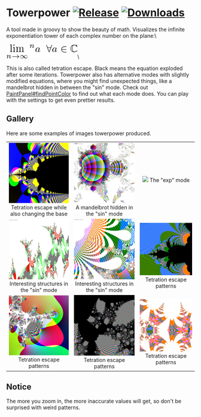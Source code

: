 # Towerpower [![Release](https://img.shields.io/github/v/release/GraxCode/towerpower)](https://github.com/GraxCode/idiots-pgp/releases) [![Downloads](https://img.shields.io/github/downloads/GraxCode/idiots-pgp/total)](https://github.com/GraxCode/towerpower/releases)
A tool made in groovy to show the beauty of math. Visualizes the infinite exponentiation tower of each complex number on the plane:\

![equation](res/power.png)\

This is also called tetration escape. Black means the equation exploded after some iterations.
Towerpower also has alternative modes with slightly modified equations, where you might find unexpected things, 
like a mandelbrot hidden in between the "sin" mode. Check out [PaintPanel#findPointColor](src/main/groovy/me/nov/towerpower/ui/PaintPanel.groovy#L260) to find out what each mode does.
You can play with the settings to get even prettier results.
## Gallery

Here are some examples of images towerpower produced.

| | | |
|:-------------------------:|:-------------------------:|:-------------------------:|
| <img width="1024" src="res/ex1.png"> Tetration escape while also changing the base | <img width="1024" src="res/ex2.png"> A mandelbrot hidden in the "sin" mode |<img width="1024" src="res/ex3.png"> The "exp" mode |
| <img width="1024" src="res/ex4.png"> Interesting structures in the "sin" mode | <img width="1024" src="res/ex5.png"> Interesting structures in the "sin" mode | <img width="1024" src="res/ex6.png"> Tetration escape patterns |
| <img width="1024" src="res/ex7.png"> Tetration escape patterns | <img width="1024" src="res/ex8.png"> Tetration escape patterns | <img width="1024" src="res/ex9.png"> Tetration escape patterns |
## Notice
The more you zoom in, the more inaccurate values will get, so don't be surprised with weird patterns.